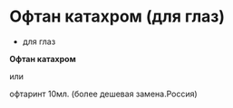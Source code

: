 # Офтан катахром (для глаз)

- для глаз

**Офтан катахром**

или   

офтаринт 10мл. (более дешевая замена.Россия)